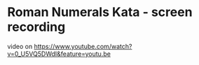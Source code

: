 # Roman Numerals Kata - screen recording


video on https://www.youtube.com/watch?v=0_U5VQ5DWdI&feature=youtu.be
